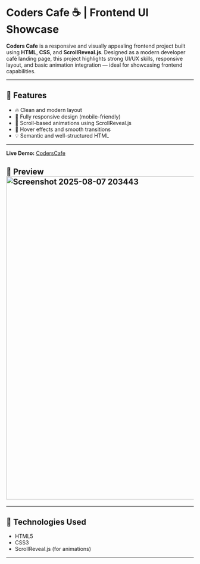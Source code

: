 # Coders Cafe ☕️ | Frontend UI Showcase

**Coders Cafe** is a responsive and visually appealing frontend project built using **HTML**, **CSS**, and **ScrollReveal.js**. Designed as a modern developer café landing page, this project highlights strong UI/UX skills, responsive layout, and basic animation integration — ideal for showcasing frontend capabilities.

---

## 🌟 Features

- 🔥 Clean and modern layout
- 🎨 Fully responsive design (mobile-friendly)
- 🎯 Scroll-based animations using ScrollReveal.js
- 🌈 Hover effects and smooth transitions
- 💡 Semantic and well-structured HTML

---

**Live Demo:** [CodersCafe](https://coders-cafe-view.vercel.app/)
## 📸 Preview<img width="1916" height="868" alt="Screenshot 2025-08-07 203443" src="https://github.com/user-attachments/assets/2f09e3eb-60c4-44cd-982a-885e7fa15588" />



---

## 🚀 Technologies Used

- HTML5
- CSS3
- ScrollReveal.js (for animations)

---

